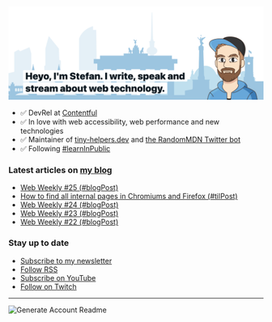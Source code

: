<img alt="Heyo, I'm Stefan. I write and speak about web technology." src="https://raw.githubusercontent.com/stefanjudis/stefanjudis/main/screenshot.png">

- ✅ DevRel at [Contentful](https://www.contentful.com)
- ✅ In love with web accessibility, web performance and new technologies
- ✅ Maintainer of [tiny-helpers.dev](https://tiny-helpers.dev) and [the RandomMDN Twitter bot](https://twitter.com/randomMDN)
- ✅ Following [#learnInPublic](https://www.stefanjudis.com/today-i-learned/)
### Latest articles on [my blog](https://www.stefanjudis.com)

<!-- BLOG-POST-LIST:START -->
- [Web Weekly #25 (#blogPost)](https://www.stefanjudis.com/blog/web-weekly-25/)
- [How to find all internal pages in Chromiums and Firefox (#tilPost)](https://www.stefanjudis.com/today-i-learned/how-to-find-all-internal-pages-in-chromiums-and-firefox/)
- [Web Weekly #24 (#blogPost)](https://www.stefanjudis.com/blog/web-weekly-24/)
- [Web Weekly #23 (#blogPost)](https://www.stefanjudis.com/blog/web-weekly-23/)
- [Web Weekly #22 (#blogPost)](https://www.stefanjudis.com/blog/web-weekly-22/)
<!-- BLOG-POST-LIST:END -->

### Stay up to date

- [Subscribe to my newsletter](https://www.stefanjudis.com/newsletter/)
- [Follow RSS](https://www.stefanjudis.com/feeds/)
- [Subscribe on YouTube](https://youtube.com/c/stefanjudis)
- [Follow on Twitch](https://www.twitch.tv/stefanjudis)

---

![Generate Account Readme](https://github.com/stefanjudis/stefanjudis/workflows/Generate%20Account%20Readme/badge.svg)
